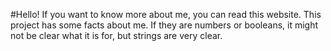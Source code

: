 #Hello! If you want to know more about me, you can read this website.
This project has some facts about me. If they are numbers or booleans, it might not be clear what it is for, but strings are very clear.
